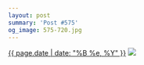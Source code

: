 ```yaml
---
layout: post
summary: 'Post #575'
og_image: 575-720.jpg
---
```


<p>
  <time><a href="/575">{{ page.date | date: "%B %e, %Y" }}</a></time>
  <a href="/575"><img src="{{ site.assets_url }}/575-360.jpg" srcset="{{ site.assets_url }}/575-180.jpg 180w, {{ site.assets_url }}/575-360.jpg 360w, {{ site.assets_url }}/575-540.jpg 540w, {{ site.assets_url }}/575-720.jpg 720w" sizes="(min-width: 700px) 50vw, calc(100vw - 2rem)" /></a>
</p>
